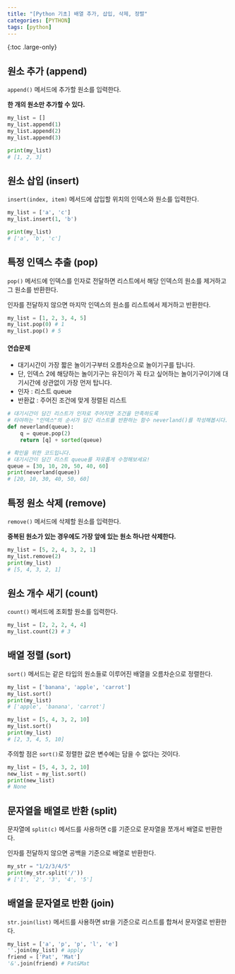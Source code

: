 ```yaml
---
title: "[Python 기초] 배열 추가, 삽입, 삭제, 정렬"
categories: [PYTHON]
tags: [python]
---
```


{:toc .large-only}

## 원소 추가 (append)

`append()` 메서드에 추가할 원소를 입력한다.

**한 개의 원소만 추가할 수 있다.**

```python
my_list = []
my_list.append(1)
my_list.append(2)
my_list.append(3)

print(my_list)
# [1, 2, 3]
```

## 원소 삽입 (insert)

`insert(index, item)` 메서드에 삽입할 위치의 인덱스와 원소를 입력한다.

```python
my_list = ['a', 'c']
my_list.insert(1, 'b')

print(my_list)
# ['a', 'b', 'c']
```

## 특정 인덱스 추출 (pop)

`pop()` 메서드에 인덱스를 인자로 전달하면 리스트에서 해당 인덱스의 원소를 제거하고 그 원소를 반환한다.

인자를 전달하지 않으면 마지막 인덱스의 원소를 리스트에서 제거하고 반환한다.

```python
my_list = [1, 2, 3, 4, 5]
my_list.pop(0) # 1
my_list.pop() # 5
```

#### 연습문제

- 대기시간이 가장 짧은 놀이기구부터 오름차순으로 놀이기구를 탑니다.
- 단, 인덱스 2에 해당하는 놀이기구는 유진이가 꼭 타고 싶어하는 놀이기구이기에 대기시간에 상관없이 가장 먼저 탑니다.
- 인자 : 리스트 queue
- 반환값 : 주어진 조건에 맞게 정렬된 리스트

```python
# 대기시간이 담긴 리스트가 인자로 주어지면 조건을 만족하도록
# 타야하는 "인덱스"의 순서가 담긴 리스트를 반환하는 함수 neverland()를 작성해봅시다.
def neverland(queue):
    q = queue.pop(2)
    return [q] + sorted(queue)

# 확인을 위한 코드입니다.
# 대기시간이 담긴 리스트 queue를 자유롭게 수정해보세요!
queue = [30, 10, 20, 50, 40, 60]
print(neverland(queue))
# [20, 10, 30, 40, 50, 60]
```

## 특정 원소 삭제 (remove)

`remove()` 메서드에 삭제할 원소를 입력한다.

**중복된 원소가 있는 경우에도 가장 앞에 있는 원소 하나만 삭제한다.**

```python
my_list = [5, 2, 4, 3, 2, 1]
my_list.remove(2)
print(my_list)
# [5, 4, 3, 2, 1]
```

## 원소 개수 새기 (count)

`count()` 메서드에 조회할 원소를 입력한다.

```python
my_list = [2, 2, 2, 4, 4]
my_list.count(2) # 3
```

## 배열 정렬 (sort)

`sort()` 메서드는 같은 타입의 원소들로 이루어진 배열을 오름차순으로 정렬한다.

```python
my_list = ['banana', 'apple', 'carrot']
my_list.sort()
print(my_list)
# ['apple', 'banana', 'carrot']

my_list = [5, 4, 3, 2, 10]
my_list.sort()
print(my_list)
# [2, 3, 4, 5, 10]
```

주의할 점은 `sort()`로 정렬한 값은 변수에는 담을 수 없다는 것이다.

```python
my_list = [5, 4, 3, 2, 10]
new_list = my_list.sort()
print(new_list)
# None
```

## 문자열을 배열로 반환 (split)

문자열에 `split(c)` 메서드를 사용하면 c를 기준으로 문자열을 쪼개서 배열로 반환한다.

인자를 전달하지 않으면 공백을 기준으로 배열로 반환한다.

```python
my_str = "1/2/3/4/5"
print(my_str.split('/'))
# ['1', '2', '3', '4', '5']
```

## 배열을 문자열로 반환 (join)

`str.join(list)` 메서드를 사용하면 str을 기준으로 리스트를 합쳐서 문자열로 반환한다.

```python
my_list = ['a', 'p', 'p', 'l', 'e']
''.join(my_list) # apply
friend = ['Pat', 'Mat']
'&'.join(friend) # Pat&Mat
```

